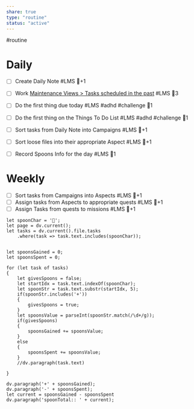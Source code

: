 ```yaml
---
share: true
type: "routine"
status: "active"
---
```

#routine  
# Daily
- [ ] Create Daily Note #LMS 🥄+1  
- [ ] Work [Maintenance Views > Tasks scheduled in the past](./Maintenance%20Views.md#Tasks%20scheduled%20in%20the%20past) #LMS  🥄3
- [ ] Do the first thing due today #LMS #adhd #challenge 🥄1
- [ ] Do the first thing on the Things To Do List #LMS #adhd #challenge 🥄1
- [ ] Sort tasks from Daily Note into Campaigns #LMS 🥄+1  
- [ ] Sort loose files into their appropriate Aspect  #LMS 🥄+1  
- [ ] Record Spoons Info for the day #LMS 🥄1




# Weekly
- [ ] Sort tasks from Campaigns into Aspects  #LMS 🥄+1  
- [ ] Assign tasks from Aspects to appropriate quests  #LMS 🥄+1  
- [ ] Assign Tasks from quests to missions  #LMS 🥄+1  

```dataviewjs
let spoonChar = '🥄';
let page = dv.current();
let tasks = dv.current().file.tasks
	.where(task => task.text.includes(spoonChar));


let spoonsGained = 0;
let spoonsSpent = 0;

for (let task of tasks)
{
	let givesSpoons = false;
	let startIdx = task.text.indexOf(spoonChar);
	let spoonStr = task.text.substr(startIdx, 5);
	if(spoonStr.includes('+'))
	{
		givesSpoons = true;
	}
	let spoonsValue = parseInt(spoonStr.match(/\d+/g));
	if(givesSpoons)
	{
		spoonsGained += spoonsValue;
	}		
	else
	{
		spoonsSpent += spoonsValue;
	}
	//dv.paragraph(task.text)
	
}

dv.paragraph('+' + spoonsGained);
dv.paragraph('-' + spoonsSpent);
let current = spoonsGained - spoonsSpent
dv.paragraph('spoonTotal:: ' + current);

